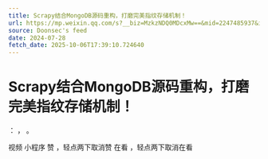 ```yaml
---
title: Scrapy结合MongoDB源码重构，打磨完美指纹存储机制！
url: https://mp.weixin.qq.com/s?__biz=MzkzNDQ0MDcxMw==&mid=2247485937&idx=2&sn=cf89f38422f07c8096c558e5665ac276
source: Doonsec's feed
date: 2024-07-28
fetch_date: 2025-10-06T17:39:10.724640
---
```


# Scrapy结合MongoDB源码重构，打磨完美指纹存储机制！

：
，
。

视频
小程序
赞
，轻点两下取消赞
在看
，轻点两下取消在看